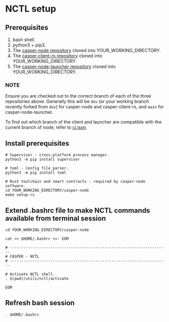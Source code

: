 # NCTL setup

## Prerequisites

1. bash shell.
1. python3 + pip3.
1. The [casper-node repository](https://github.com/casper-network/casper-node) cloned into YOUR_WORKING_DIRECTORY.
1. The [casper-client-rs repository](https://github.com/casper-ecosystem/casper-client-rs) cloned into YOUR_WORKING_DIRECTORY.
1. The [casper-node-launcher repository](https://github.com/casper-network/casper-node-launcher) cloned into YOUR_WORKING_DIRECTORY.

### NOTE

Ensure you are checked out to the correct branch of each of the three repositories above.  Generally this will
be `dev` (or your working branch recently forked from `dev`) for casper-node and casper-client-rs, and `main` for
casper-node-launcher.

To find out which branch of the client and launcher are compatible with the current branch of node, refer to
[ci.json](https://github.com/casper-network/casper-node/blob/dev/utils/nctl/ci/ci.json).

## Install prerequisites

```
# Supervisor - cross-platform process manager.
python3 -m pip install supervisor

# toml - Config file parser.
python3 -m pip install toml

# Rust toolchain and smart contracts - required by casper-node software.
cd YOUR_WORKING_DIRECTORY/casper-node
make setup-rs
```

## Extend .bashrc file to make NCTL commands available from terminal session

```
cd YOUR_WORKING_DIRECTORY/casper-node

cat >> $HOME/.bashrc <<- EOM

# ----------------------------------------------------------------------
# CASPER - NCTL
# ----------------------------------------------------------------------

# Activate NCTL shell.
. $(pwd)/utils/nctl/activate

EOM
```

## Refresh bash session

```
. $HOME/.bashrc
```
